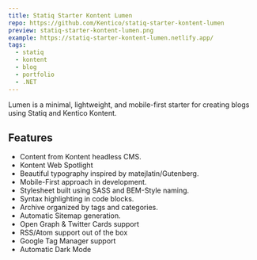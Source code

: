 ```yaml
---
title: Statiq Starter Kontent Lumen
repo: https://github.com/Kentico/statiq-starter-kontent-lumen
preview: statiq-starter-kontent-lumen.png
example: https://statiq-starter-kontent-lumen.netlify.app/
tags:
  - statiq
  - kontent
  - blog
  - portfolio
  - .NET
---
```


Lumen is a minimal, lightweight, and mobile-first starter for creating blogs using Statiq and Kentico Kontent.

## Features

* Content from Kontent headless CMS.
* Kontent Web Spotlight
* Beautiful typography inspired by matejlatin/Gutenberg.
* Mobile-First approach in development.
* Stylesheet built using SASS and BEM-Style naming.
* Syntax highlighting in code blocks.
* Archive organized by tags and categories.
* Automatic Sitemap generation.
* Open Graph & Twitter Cards support
* RSS/Atom support out of the box
* Google Tag Manager support
* Automatic Dark Mode